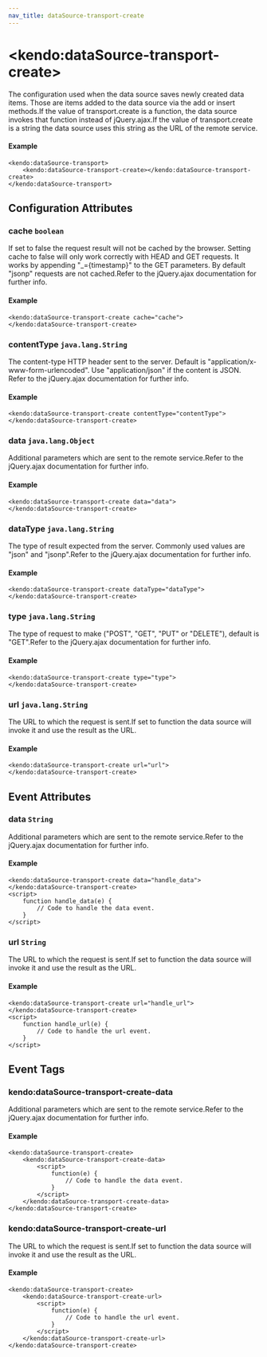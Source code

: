 ```yaml
---
nav_title: dataSource-transport-create
---
```


# \<kendo:dataSource-transport-create\>

The configuration used when the data source saves newly created data items. Those are items added to the data source via the add or insert methods.If the value of transport.create is a function, the data source invokes that function instead of jQuery.ajax.If the value of transport.create is a string the data source uses this string as the URL of the remote service.

#### Example
    <kendo:dataSource-transport>
        <kendo:dataSource-transport-create></kendo:dataSource-transport-create>
    </kendo:dataSource-transport>

## Configuration Attributes

### cache `boolean`

If set to false the request result will not be cached by the browser. Setting cache to false will only work correctly with HEAD and GET requests. It works by appending "_={timestamp}" to the GET parameters.
By default "jsonp" requests are not cached.Refer to the jQuery.ajax documentation for further info.

#### Example
    <kendo:dataSource-transport-create cache="cache">
    </kendo:dataSource-transport-create>

### contentType `java.lang.String`

The content-type HTTP header sent to the server. Default is "application/x-www-form-urlencoded". Use "application/json" if the content is JSON.
Refer to the jQuery.ajax documentation for further info.

#### Example
    <kendo:dataSource-transport-create contentType="contentType">
    </kendo:dataSource-transport-create>

### data `java.lang.Object`

Additional parameters which are sent to the remote service.Refer to the jQuery.ajax documentation for further info.

#### Example
    <kendo:dataSource-transport-create data="data">
    </kendo:dataSource-transport-create>

### dataType `java.lang.String`

The type of result expected from the server. Commonly used values are "json" and "jsonp".Refer to the jQuery.ajax documentation for further info.

#### Example
    <kendo:dataSource-transport-create dataType="dataType">
    </kendo:dataSource-transport-create>

### type `java.lang.String`

The type of request to make ("POST", "GET", "PUT" or "DELETE"), default is "GET".Refer to the jQuery.ajax documentation for further info.

#### Example
    <kendo:dataSource-transport-create type="type">
    </kendo:dataSource-transport-create>

### url `java.lang.String`

The URL to which the request is sent.If set to function the data source will invoke it and use the result as the URL.

#### Example
    <kendo:dataSource-transport-create url="url">
    </kendo:dataSource-transport-create>


## Event Attributes

### data `String`

Additional parameters which are sent to the remote service.Refer to the jQuery.ajax documentation for further info.


#### Example
    <kendo:dataSource-transport-create data="handle_data">
    </kendo:dataSource-transport-create>
    <script>
        function handle_data(e) {
            // Code to handle the data event.
        }
    </script>

### url `String`

The URL to which the request is sent.If set to function the data source will invoke it and use the result as the URL.


#### Example
    <kendo:dataSource-transport-create url="handle_url">
    </kendo:dataSource-transport-create>
    <script>
        function handle_url(e) {
            // Code to handle the url event.
        }
    </script>

## Event Tags

### kendo:dataSource-transport-create-data

Additional parameters which are sent to the remote service.Refer to the jQuery.ajax documentation for further info.


#### Example
    <kendo:dataSource-transport-create>
        <kendo:dataSource-transport-create-data>
            <script>
                function(e) {
                    // Code to handle the data event.
                }
            </script>
        </kendo:dataSource-transport-create-data>
    </kendo:dataSource-transport-create>

### kendo:dataSource-transport-create-url

The URL to which the request is sent.If set to function the data source will invoke it and use the result as the URL.


#### Example
    <kendo:dataSource-transport-create>
        <kendo:dataSource-transport-create-url>
            <script>
                function(e) {
                    // Code to handle the url event.
                }
            </script>
        </kendo:dataSource-transport-create-url>
    </kendo:dataSource-transport-create>


